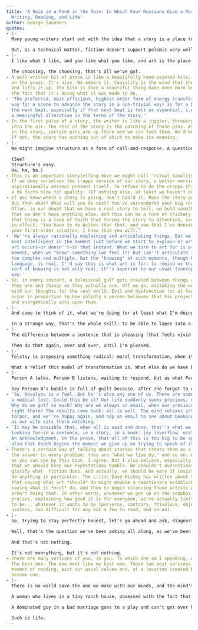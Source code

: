 ```yaml
---
title: 'A Swim in a Pond in the Rain: In Which Four Russians Give a Master Class on
  Writing, Reading, and Life'
author: George Saunders
quotes:
- |-
  Many young writers start out with the idea that a story is a place to express their views—to tell the world what they believe. That is, they understand the story as a delivery system for their ideas. I know I felt that way. A story was where I got to set the world straight and achieve glory via the sheer originality of my advanced moral positions.

  But, as a technical matter, fiction doesn't support polemic very well. Because the writer invents all the elements, a story isn't really in a position to “prove” anything. (If I make a dollhouse out of ice cream and put it in the sun, it doesn't prove the notion "Houses melt.")
- |-
  I like what I like, and you like what you like, and art is the place where liking what we like, over and over, is not only allowed but is the essential skill. How emphatically can you like what you like? How long are you willing to work on something, to ensure that every bit of it gets infused with some trace of your radical preference?

  The choosing, the choosing, that's all we've got.
- A well-written bit of prose is like a beautifully hand-painted kite, lying there
  on the grass. It's nice. We admire it. Causality is the wind that then comes along
  and lifts it up. The kite is then a beautiful thing made even more beautiful by
  the fact that it's doing what it was made to do.
- 'The preferred, most efficient, highest-order form of energy transfer (the premier
  way for a scene to advance the story in a non-trivial way) is for a beat to *cause*
  the next beat, especially if that next beat is felt as essential, i.e., as an escalation:
  a meaningful alteration in the terms of the story.'
- In the first pulse of a story, the writer is like a juggler, throwing bowling pins
  into the air. The rest of the story is the catching of those pins. At any point
  in the story, certain pins are up there and we can feel them. We'd better feel them.
  If not, the story has nothing out of which to make its meaning.
- |-
  We might imagine structure as a form of call-and-response. A question arises organically from the story and then the story, very considerately, answers it. If we want to make good structure, we just have to be aware of what question we are causing the reader to ask, then answer that question.

  (See?
  Structure's easy.
  Ha, ha, ha.)
- This is an important storytelling move we might call "ritual banality avoidance."
  If we deny ourselves the crappo version of our story, a better version will (we
  aspirationally assume) present itself. To refuse to do the crappo thing is to strike
  a de facto blow for quality. (If nothing else, at least we haven't done *that*.)
- If you know where a story is going, don't hoard it. Make the story go there, now.
  But then what? What will you do next? You've surrendered your big reveal. Exactly.
  Often, in our doubt that we have a real story to tell, we hold something back, fearing
  that we don't have anything else. And this can be a form of trickery. Surrendering
  that thing is a leap of faith that forces the story to attention, saying to it,
  in effect, "You have to do better than that, and now that I've denied you your trick,
  your first-order solution, I know that you will.”
- 'We''re always rationally explaining and articulating things. But we''re at our
  most intelligent in the moment just before we start to explain or articulate. Great
  art occurs—or doesn''t—in that instant. What we turn to art for is precisely this
  moment, when we "know" something (we feel it) but can''t articulate it because it''s
  too complex and multiple. But the "knowing" at such moments, though happening without
  language, is real. I''d say this is what art is for: to remind us that this other
  sort of knowing is not only real, it''s superior to our usual (conceptual, reductive)
  way.'
- So, in every instant, a delusional gulf gets created between things as we think
  they are and things as they actually are. Off we go, mistaking the world we've made
  with our thoughts for the real world. Evil and dysfunction (or at least obnoxiousness)
  occur in proportion to how solidly a person believes that his projections are correct
  and energetically acts upon them.
- |-
  And come to think of it, what we're doing (or at least what I'm doing, when I revise) is not so much trying to perfectly imagine another person reading my story, but to imitate myself reading it, if I were reading it for the first time.

  In a strange way, that's the whole skill: to be able to lapse into a reasonable impersonation of yourself reading as if the prose in front of you (which you've already read a million times) was entirely new to you. When we go through a section of text like this, monitoring our responses and making changes accordingly, this manifests to the reader as evidence of care. (We might say that a first-time reader is able to intuit the many less-cared-for versions of a sentence behind the one the writer let stand.)
- |-
  The difference between a sentence that is pleasing (that feels vivid and truthful and undeniable) and compels the reader to read the next, and one that displeases her and shoots her out of the story is—well, I find I can't complete that sentence, not in any general way. And I don't need to. To be a writer, I only need to read a specific sentence of mine, in its particular context, on a given day, pencil in hand, changing the sentence as it occurs to me to do so.

  Then do that again, over and over, until I'm pleased.
- |-
  Tolstoy is proposing something radical: moral transformation, when it happens, happens not through the total remaking of the sinner or the replacement of his habitual energy with some pure new energy but by a redirection of his (same old) energy.

  What a relief this model of transformation is. What else do we have but what we were born with and have always, thus far, been served (and imprisoned) by? Say you're a world-class worrier. If that worry energy gets directed at extreme personal hygiene, you're "neurotic." If it gets directed at climate change, you're an "intense visionary activist."
- |-
  Person A talks, Person B listens, waiting to respond, but as what Person A is saying passes into Person B's cartoon bubble, it gets mangled.

  Say Person B's bubble is full of guilt because, after she forgot to call her mother on her birthday, her brother chidingly texted her about it. When Person A says, "I have to give a speech next week," Person B, thinking of the rude things her brother just texted, replies (out of her bubble), "People can be so harsh." Person A, his bubble full of anxiety about this forthcoming speech, hears: "It's true, you'll probably blow it," and frowns. Person B thinks, "Oh, great, Person A is frowning at me because he sees that I'm the kind of jerk who forgets her mother's birthday."
- 'So, Kovalyov is a fool. But he''s also any one of us. There are some issues with
  a medical test. Could this be it? Our life suddenly seems precious, our habits stupid.
  Why do we golf so much? Why are we always on email, when our precious wife is sitting
  right there? The results come back: all is well. The mind relaxes into its previous
  torpor, and we''re happy again, and hop on email to see about booking a tee time,
  as our wife sits there watching.'
- 'It may be possible that, when all is said and done, that''s what we''re really
  looking for—in a sentence, in a story, in a book: joy (overflow, ecstasy, intensity).
  An acknowledgment, in the prose, that all of this is too big to be spoken of, but
  also that death begins the moment we give up on trying to speak of it.'
- There's a certain way of talking about stories that treats them as a kind of salvation,
  the answer to every problem; they are "what we live by," and so on. And, to an extent,
  as you can see by this book, I agree. But I also believe, especially as I get older,
  that we should keep our expectations humble. We shouldn't overestimate or unduly
  glorify what  fiction does. And actually, we should be wary of insisting that it
  do anything in particular. The critic Dave Hickey has written about this, the notion
  that saying what art *should* do might enable a reactionary establishment to start
  saying what it *must* do, and then to begin silencing those artists whose works
  aren't doing that. In other words, whenever we get up on the soapbox and sing fiction's
  praises, explaining how good it is for everyone, we're actually limiting its freedom
  to be... whatever it wants to be (perverse, contrary, frivolous, objectionable,
  useless, too difficult for any but a few to read, and so on).
- |-
  So, trying to stay perfectly honest, let's go ahead and ask, diagnostically: What is it, exactly, that fiction does?

  Well, that's the question we've been asking all along, as we've been watching our minds read these Russian stories. We've been comparing the pre-reading state of our minds to the post-reading state. And *that's* what fiction does: it causes an incremental change in the state of a mind. That's it. But, you know—it really does it. That change is finite but real.

  And that's not nothing.

  It's not everything, but it's not nothing.
- There are many versions of you, in you. To which one am I speaking, when I write?
  The best one. The one most like my best one. Those two best versions of us, in a
  moment of reading, exit our usual selves and, at a location created by mutual respect,
  become one.
- |-
  There is no world save the one we make with our minds, and the mind's predisposition determines the type of world we see.

  A woman who lives in a tiny ranch house, obsessed with the fact that her grass is dying, goes to Versailles and is impressed, mostly, by the lawns.

  A dominated guy in a bad marriage goes to a play and can't get over how much his wife is like Lady Macbeth.

  Such is life.
---
```

